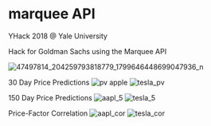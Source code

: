 # marquee API

YHack 2018 @ Yale University

Hack for Goldman Sachs using the Marquee API

![47497814_204259793818779_1799646448699047936_n](https://user-images.githubusercontent.com/24802401/50428170-02124300-0883-11e9-96f2-69c513727737.png)

30 Day Price Predictions 
![pv apple](https://user-images.githubusercontent.com/24802401/50428112-6ed90d80-0882-11e9-89fa-15e5bb983008.png)
![tesla_pv](https://user-images.githubusercontent.com/24802401/50428109-6bde1d00-0882-11e9-9922-0ed5a79b6a93.png)

150 Day Price Predictions 
![aapl_5](https://user-images.githubusercontent.com/24802401/50428120-8f08cc80-0882-11e9-84d4-c0989758555b.png)
![tesla_5](https://user-images.githubusercontent.com/24802401/50428125-97f99e00-0882-11e9-8a63-e83dbae84ca8.png)

Price-Factor Correlation 
![aapl_cor](https://user-images.githubusercontent.com/24802401/50428098-48b36d80-0882-11e9-9cb5-5791be0504c9.png)
![tesla_cor](https://user-images.githubusercontent.com/24802401/50428101-52d56c00-0882-11e9-91d2-0fa0b084e269.png)

